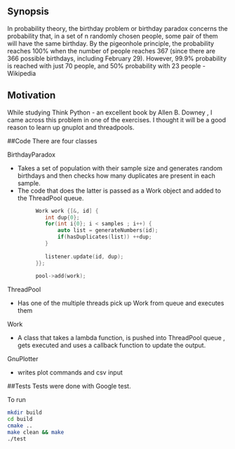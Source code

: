 ## Synopsis
In probability theory, the birthday problem or birthday paradox concerns the probability that, 
in a set of n randomly chosen people, some pair of them will have the same birthday. 
By the pigeonhole principle, the probability reaches 100% when the number of people reaches 367
(since there are 366 possible birthdays, including February 29). However, 99.9% probability is reached with 
just 70 people, and 50% probability with 23 people - Wikipedia

## Motivation
While studying Think Python - an excellent book by Allen B. Downey , I came across this problem in one of the exercises. I thought it will be a good reason to learn up gnuplot and threadpools.

##Code
There are four classes

BirthdayParadox 
- Takes a set of population with their sample size and  generates random birthdays and then checks how many duplicates are present in each sample.
- The code that does the latter is passed as a Work object and added to the ThreadPool queue. 

```cpp
         Work work {[&, id] {                                                                                  
            int dup{0};                                                                                       
            for(int i{0}; i < samples ; i++) {                                                                
                auto list = generateNumbers(id);                                                              
                if(hasDuplicates(list)) ++dup;                                                                
            }                                                                                                 
                                                                                                              
            listener.update(id, dup);                                                                         
         }};                                                                                                   
                                                                                                              
         pool->add(work);       
```

ThreadPool 
- Has one of the multiple threads pick up Work from queue and executes them

Work
- A class that takes a lambda function, is pushed into ThreadPool queue , gets executed and uses a callback function to update the output.

GnuPlotter
- writes plot commands and csv input


##Tests
Tests were done with Google test.

To run
```bash
mkdir build
cd build
cmake ..
make clean && make
./test
```
